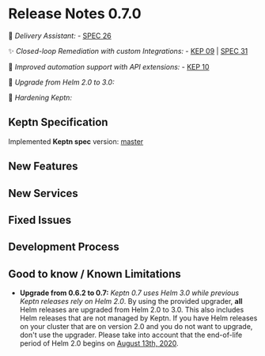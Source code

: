 # Release Notes 0.7.0

:rocket: *Delivery Assistant:* - [SPEC 26](https://github.com/keptn/spec/pull/26)

:sparkles: *Closed-loop Remediation with custom Integrations:* - [KEP 09](https://github.com/keptn/enhancement-proposals/pull/9) | [SPEC 31](https://github.com/keptn/spec/pull/31)

:rocket: *Improved automation support with API extensions:* - [KEP 10](https://github.com/keptn/enhancement-proposals/pull/10)

:star2: *Upgrade from Helm 2.0 to 3.0:*

:hammer: *Hardening Keptn:*

## Keptn Specification

Implemented **Keptn spec** version: [master](https://github.com/keptn/spec/tree/master)

## New Features


## New Services


## Fixed Issues


## Development Process


## Good to know / Known Limitations

* **Upgrade from 0.6.2 to 0.7:** *Keptn 0.7 uses Helm 3.0 while previous Keptn releases rely on Helm 2.0*. By using the provided upgrader, **all** Helm releases are upgraded from Helm 2.0 to 3.0. This also includes Helm releases that are not managed by Keptn. If you have Helm releases on your cluster that are on version 2.0 and you do not want to upgrade, don't use the upgrader. Please take into account that the end-of-life period of Helm 2.0 begins on [August 13th, 2020](https://helm.sh/blog/covid-19-extending-helm-v2-bug-fixes/).  
